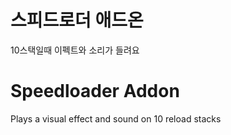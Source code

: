 # 스피드로더 애드온
10스택일때 이펙트와 소리가 들려요

# Speedloader Addon
Plays a visual effect and sound on 10 reload stacks